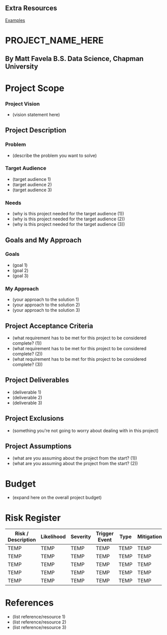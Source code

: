 ## Extra Resources
[Examples](./PROJECT-PLAN-EXAMPLES)

# PROJECT_NAME_HERE
## By Matt Favela B.S. Data Science, Chapman University

# Project Scope
### Project Vision
* (vision statement here)
## Project Description
### Problem
* (describe the problem you want to solve)
### Target Audience
* (target audience 1)
* (target audience 2)
* (target audience 3)
### Needs
* (why is this project needed for the target audience (1))
* (why is this project needed for the target audience (2))
* (why is this project needed for the target audience (3))
## Goals and My Approach
### Goals
* (goal 1)
* (goal 2)
* (goal 3)
### My Approach
* (your approach to the solution 1)
* (your approach to the solution 2)
* (your approach to the solution 3)
## Project Acceptance Criteria
* (what requirement has to be met for this project to be considered complete? (1))
* (what requirement has to be met for this project to be considered complete? (2))
* (what requirement has to be met for this project to be considered complete? (3))
## Project Deliverables
* (deliverable 1)
* (deliverable 2)
* (deliverable 3)
## Project Exclusions
* (something you're not going to worry about dealing with in this project)
## Project Assumptions
* (what are you assuming about the project from the start? (1))
* (what are you assuming about the project from the start? (2))
# Budget
* (expand here on the overall project budget)
# Risk Register
| Risk / Description  | Likelihood | Severity | Trigger Event | Type | Mitigation|
| ----------- | ----------- | ----------- | ----------- | ----------- | ----------- |
| TEMP | TEMP | TEMP | TEMP | TEMP | TEMP |
| TEMP | TEMP | TEMP | TEMP | TEMP | TEMP |
| TEMP | TEMP | TEMP | TEMP | TEMP | TEMP |
| TEMP | TEMP | TEMP | TEMP | TEMP | TEMP |
| TEMP | TEMP | TEMP | TEMP | TEMP | TEMP |
# References
* (list reference/resource 1)
* (list reference/resource 2)
* (list reference/resource 3)
